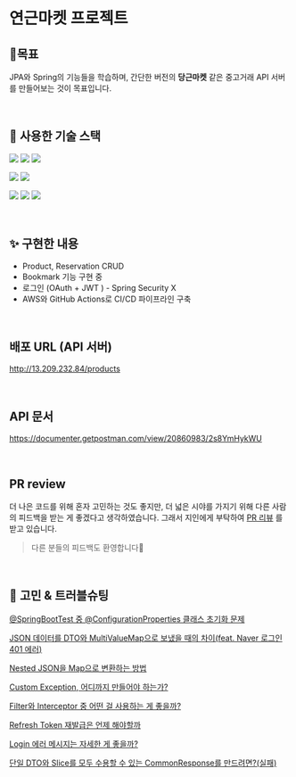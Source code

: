 # 연근마켓 프로젝트

## 🎯목표

JPA와 Spring의 기능들을 학습하며, 간단한 버전의 **당근마켓** 같은 중고거래 API 서버를 만들어보는 것이 목표입니다.

<br>

## 🔨 사용한 기술 스택

<img src="https://img.shields.io/badge/java-ED8B00?style=for-the-badge&logo=java&logoColor=white"> <img src="https://img.shields.io/badge/Spring Boot-6DB33F?style=for-the-badge&logo=spring boot&logoColor=white"> <img src="https://img.shields.io/badge/Spring Data JPA-6DB33F?style=for-the-badge&logo=spring&logoColor=white">

<img src="https://img.shields.io/badge/MySQL-4479A1?style=for-the-badge&logo=mysql&logoColor=white"> <img src="https://img.shields.io/badge/Redis-DC382D?style=for-the-badge&logo=mysql&logoColor=white">

<img src="https://img.shields.io/badge/AWS-%23FF9900.svg?style=for-the-badge&logo=amazon-aws&logoColor=white"> <img src="https://img.shields.io/badge/github actions-2088FF?style=for-the-badge&logo=githubactions&logoColor=white">  <img src="https://img.shields.io/badge/docker-2496ed.svg?style=for-the-badge&logo=docker&logoColor=white">


<br>

## ✨ 구현한 내용

- Product, Reservation CRUD
- Bookmark 기능 구현 중
- 로그인 (OAuth + JWT ) - Spring Security X
- AWS와 GitHub Actions로 CI/CD 파이프라인 구축

<br>

## 배포 URL (API 서버)

http://13.209.232.84/products

<br>

## API 문서

https://documenter.getpostman.com/view/20860983/2s8YmHykWU

<br>

## PR review

더 나은 코드를 위해 혼자 고민하는 것도 좋지만, 더 넓은 시야를 가지기 위해 다른 사람의 피드백을 받는 게 좋겠다고 생각하였습니다. 그래서 지인에게
부탁하여 [PR 리뷰](https://github.com/honeySleepr/JpaPlayground/pulls?q=) 를 받고 있습니다.

> 다른 분들의 피드백도 환영합니다🙏

<br>

## 🤔 고민 & 트러블슈팅

[@SpringBootTest 중 @ConfigurationProperties 클래스 초기화 문제](https://github.com/honeySleepr/JpaPlayground/wiki/@SpringBootTest-%EC%A4%91-@ConfigurationProperties-%ED%81%B4%EB%9E%98%EC%8A%A4-%EC%B4%88%EA%B8%B0%ED%99%94-%EB%AC%B8%EC%A0%9C)

[JSON 데이터를 DTO와 MultiValueMap으로 보냈을 때의 차이(feat. Naver 로그인 401 에러)](https://github.com/honeySleepr/JpaPlayground/wiki/JSON-%EB%8D%B0%EC%9D%B4%ED%84%B0%EB%A5%BC-DTO%EC%99%80-MultiValueMap%EC%9C%BC%EB%A1%9C-%EB%B3%B4%EB%83%88%EC%9D%84-%EB%95%8C%EC%9D%98-%EC%B0%A8%EC%9D%B4(feat.-Naver-%EB%A1%9C%EA%B7%B8%EC%9D%B8-401-%EC%97%90%EB%9F%AC))

[Nested JSON을 Map으로 변환하는 방법](https://github.com/honeySleepr/JpaPlayground/wiki/Nested-JSON%EC%9D%84-Map%EC%9C%BC%EB%A1%9C-%EB%B3%80%ED%99%98%ED%95%98%EB%8A%94-%EB%B0%A9%EB%B2%95)

[Custom Exception, 어디까지 만들어야 하는가?](https://github.com/honeySleepr/JpaPlayground/wiki/Custom-Exception,-%EC%96%B4%EB%94%94%EA%B9%8C%EC%A7%80-%EB%A7%8C%EB%93%A4%EC%96%B4%EC%95%BC-%ED%95%98%EB%8A%94%EA%B0%80%3F)

[Filter와 Interceptor 중 어떤 걸 사용하는 게 좋을까?](https://github.com/honeySleepr/JpaPlayground/wiki/Filter%EC%99%80-Interceptor-%EC%A4%91-%EC%96%B4%EB%96%A4-%EA%B1%B8-%EC%82%AC%EC%9A%A9%ED%95%98%EB%8A%94%EA%B2%8C-%EC%A2%8B%EC%9D%84%EA%B9%8C%3F)

[Refresh Token 재발급은 언제 해야할까](https://github.com/honeySleepr/JpaPlayground/wiki/Refresh-Token-%EC%9E%AC%EB%B0%9C%EA%B8%89%EC%9D%80-%EC%96%B8%EC%A0%9C%ED%95%B4%EC%95%BC%ED%95%A0%EA%B9%8C)

[Login 에러 메시지는 자세한 게 좋을까?](https://github.com/honeySleepr/JpaPlayground/wiki/Login-%EC%97%90%EB%9F%AC-%EB%A9%94%EC%84%B8%EC%A7%80%EB%8A%94-%EC%9E%90%EC%84%B8%ED%95%9C-%EA%B2%8C-%EC%A2%8B%EC%9D%84%EA%B9%8C%3F)

[단일 DTO와 Slice를 모두 수용할 수 있는 CommonResponse를 만드려면?(실패)](https://github.com/honeySleepr/JpaPlayground/wiki/%EB%8B%A8%EC%9D%BC-DTO%EC%99%80-Slice%EB%A5%BC-%EB%AA%A8%EB%91%90-%EC%88%98%EC%9A%A9%ED%95%A0-%EC%88%98-%EC%9E%88%EB%8A%94-CommonResponse%EB%A5%BC-%EB%A7%8C%EB%93%9C%EB%A0%A4%EB%A9%B4%3F(%EC%8B%A4%ED%8C%A8))
